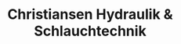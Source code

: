 ---
title: "Christiansen Hydraulik & Schlauchtechnik"
url: /neufeld/christiansen-hydraulik-und-schlauchtechnik/
shop: Allgemein
---